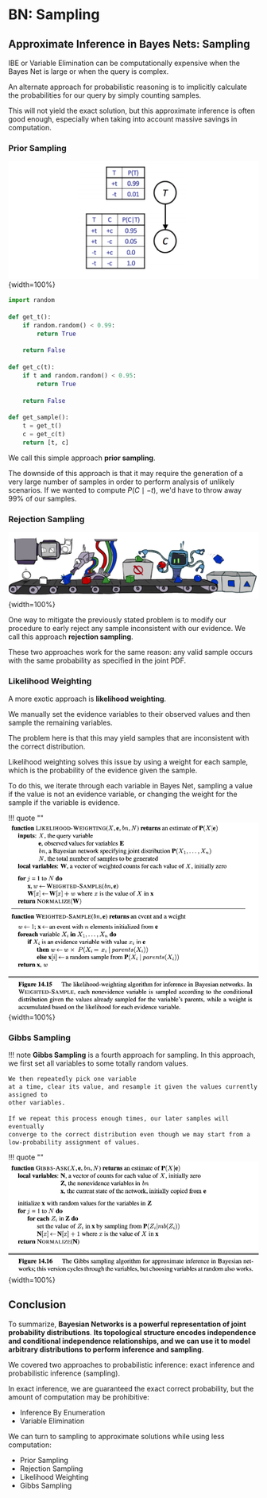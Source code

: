 # BN: Sampling

## Approximate Inference in Bayes Nets: Sampling

IBE or Variable Elimination can be computationally expensive when the Bayes Net is large or when the query is complex. 

An alternate approach for probabilistic reasoning is to implicitly calculate the probabilities for our query by simply counting samples.

This will not yield the exact solution, but this approximate inference is often good enough,
especially when taking into account massive savings in computation.

### Prior Sampling

![alt text](../img/prior-sampling.png){width=100%}

```py
import random

def get_t():
    if random.random() < 0.99:
        return True
    
    return False

def get_c(t):
    if t and random.random() < 0.95:
        return True

    return False

def get_sample():
    t = get_t()
    c = get_c(t)
    return [t, c]
```

We call this simple approach **prior sampling**. 

The downside of this approach is that it may require the generation of a very large number of samples in order to perform analysis of unlikely scenarios. 
If we wanted to compute $P(C \mid-t)$, we'd have to throw away $99 \%$ of our samples.

### Rejection Sampling

![alt text](../img/rejection-sampling.png){width=100%}

One way to mitigate the previously stated problem is to modify our procedure to early reject any sample inconsistent with our evidence.  We call this approach **rejection sampling**.

These two approaches work for the same reason: any valid sample occurs with the same probability as specified in the joint PDF.

### Likelihood Weighting

A more exotic approach is **likelihood weighting**.

We manually set the evidence variables to their observed values and then sample the remaining variables.

The problem here is that this may yield samples that are inconsistent with the correct distribution.

Likelihood weighting solves this issue by using a weight for each sample,
which is the probability of the evidence given the sample.

To do this, we iterate through each variable in Bayes Net, sampling a value
if the value is not an evidence variable, or changing the weight for the sample
if the variable is evidence.

!!! quote ""
    ![alt text](../img/likelihood-weight.png){width=100%}

### Gibbs Sampling

!!! note 
    **Gibbs Sampling** is a fourth approach for sampling. In this approach, we first set
    all variables to some totally random values. 
    
    We then repeatedly pick one variable
    at a time, clear its value, and resample it given the values currently assigned to
    other variables.

    If we repeat this process enough times, our later samples will eventually
    converge to the correct distribution even though we may start from a
    low-probability assignment of values.

!!! quote ""
    ![alt text](../img/gibbs-sampling.png){width=100%}

## Conclusion

To summarize, **Bayesian Networks is a powerful representation of joint probability distributions**.
**Its topological structure encodes independence and conditional independence relationships,
and we can use it to model arbitrary distributions to perform inference and sampling**.

We covered two approaches to probabilistic inference: exact inference and probabilistic inference (sampling).

In exact inference, we are guaranteed the exact correct probability, but the amount of computation may be prohibitive:

* Inference By Enumeration
* Variable Elimination

We can turn to sampling to approximate solutions while using less computation:

* Prior Sampling
* Rejection Sampling
* Likelihood Weighting
* Gibbs Sampling